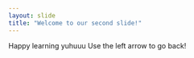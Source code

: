 ```yaml
---
layout: slide
title: "Welcome to our second slide!"
---
```

Happy learning yuhuuu
Use the left arrow to go back!
